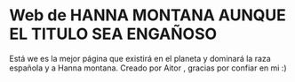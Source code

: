 # Web de HANNA MONTANA AUNQUE EL TITULO SEA ENGAÑOSO

Está we es la mejor página que existirá en el planeta y dominará la raza española y a Hanna montana. Creado por Aitor , gracias por confiar en mi :)
